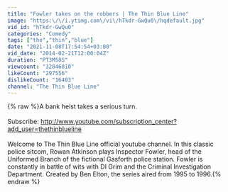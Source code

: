 ```yaml
---
title: "Fowler takes on the robbers | The Thin Blue Line"
image: "https:\/\/i.ytimg.com\/vi\/hTkdr-GwQu0\/hqdefault.jpg"
vid_id: "hTkdr-GwQu0"
categories: "Comedy"
tags: ["the","thin","blue"]
date: "2021-11-08T17:54:54+03:00"
vid_date: "2014-02-21T12:00:04Z"
duration: "PT3M58S"
viewcount: "32846810"
likeCount: "297556"
dislikeCount: "16403"
channel: "The Thin Blue Line"
---
```

{% raw %}A bank heist takes a serious turn.<br /><br />Subscribe: <a rel="nofollow" target="blank" href="http://www.youtube.com/subscription_center?add_user=thethinblueline">http://www.youtube.com/subscription_center?add_user=thethinblueline</a><br /><br />Welcome to The Thin Blue Line official youtube channel. In this classic police sitcom, Rowan Atkinson plays Inspector Fowler, head of the Uniformed Branch of the fictional Gasforth police station. Fowler is constantly in battle of wits with DI Grim and the Criminal Investigation Department. Created by Ben Elton, the series aired from 1995 to 1996.{% endraw %}
